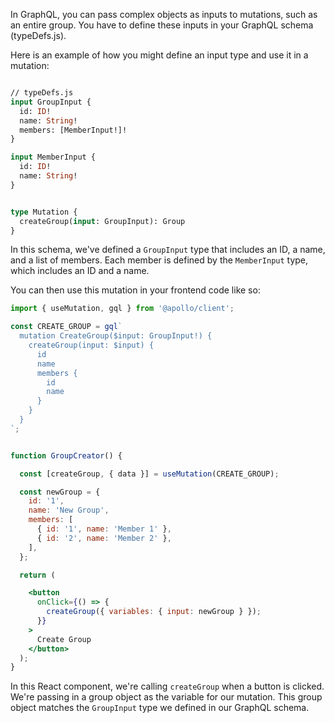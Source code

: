 
In GraphQL, you can pass complex objects as inputs to mutations, such as an entire group. You have to define these inputs in your GraphQL schema (typeDefs.js).

Here is an example of how you might define an input type and use it in a mutation:

  
```graphql

// typeDefs.js
input GroupInput {
  id: ID!
  name: String!
  members: [MemberInput!]!
}

input MemberInput {
  id: ID!
  name: String!
}


type Mutation {
  createGroup(input: GroupInput): Group
}

```


In this schema, we've defined a `GroupInput` type that includes an ID, a name, and a list of members. Each member is defined by the `MemberInput` type, which includes an ID and a name.

You can then use this mutation in your frontend code like so:

```jsx
import { useMutation, gql } from '@apollo/client';

const CREATE_GROUP = gql`
  mutation CreateGroup($input: GroupInput!) {
    createGroup(input: $input) {
      id
      name
      members {
        id
        name
      }
    }
  }
`;


function GroupCreator() {

  const [createGroup, { data }] = useMutation(CREATE_GROUP);  

  const newGroup = {
    id: '1',
    name: 'New Group',
    members: [
      { id: '1', name: 'Member 1' },
      { id: '2', name: 'Member 2' },
    ],
  };

  return (

    <button
      onClick={() => {
        createGroup({ variables: { input: newGroup } });
      }}
    >
      Create Group
    </button>
  );
}
```


In this React component, we're calling `createGroup` when a button is clicked. We're passing in a group object as the variable for our mutation. This group object matches the `GroupInput` type we defined in our GraphQL schema.